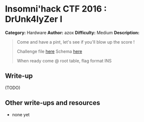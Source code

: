 # Insomni'hack CTF 2016 : DrUnk4lyZer I

**Category:** Hardware
**Author:** azox
**Difficulty:** Medium
**Description:**

> Come and have a pint, let's see if you'll blow up the score ! 
>
> Challenge file [here](./DrUnk4lyZer_355ee32647a9c9e1e90aef49d9a854c4.bin) 
> Schema [here](./schema_a951bdd9bfa9a4689fd7436354142ae6.jpg) 
>
> When ready come @ root table, flag format INS<flag>

## Write-up

(TODO)

## Other write-ups and resources

* none yet
